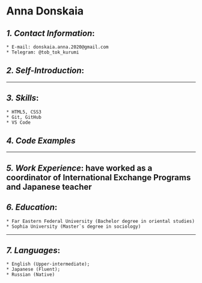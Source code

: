 # Anna Donskaia


## *1. Contact Information*: 
    * E-mail: donskaia.anna.2020@gmail.com 
    * Telegram: @tob_tok_kurumi


## *2. Self-Introduction*: 

*************
## *3. Skills*:
    * HTML5, CSS3
    * Git, GitHub
    * VS Code


## *4. Code Examples*
**************
## *5. Work Experience*: have worked as a coordinator of International Exchange Programs and Japanese teacher



## *6. Education*:
    * Far Eastern Federal University (Bachelor degree in oriental studies)
    * Sophia University (Master`s degree in sociology)
***************
## *7. Languages*:
    * English (Upper-intermediate); 
    * Japanese (Fluent); 
    * Russian (Native)